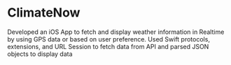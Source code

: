 # ClimateNow

Developed an iOS App to fetch and display weather information in Realtime by using GPS data or based on user preference.
Used Swift protocols, extensions, and URL Session to fetch data from API and parsed JSON objects to display data
